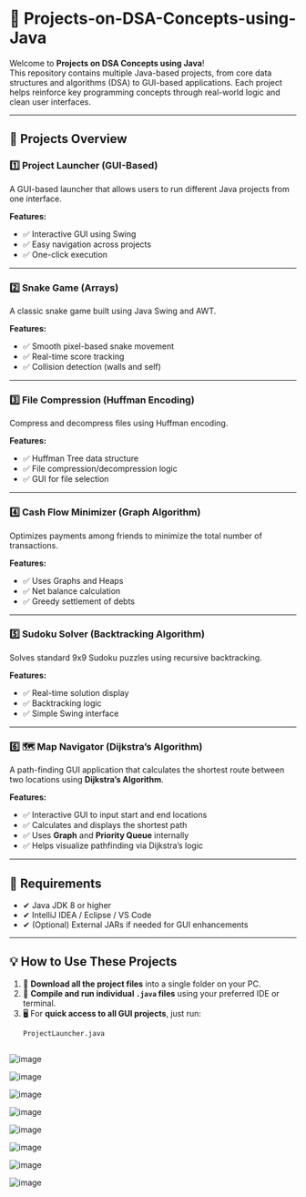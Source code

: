 # 📌 Projects-on-DSA-Concepts-using-Java

Welcome to **Projects on DSA Concepts using Java**!  
This repository contains multiple Java-based projects, from core data structures and algorithms (DSA) to GUI-based applications. Each project helps reinforce key programming concepts through real-world logic and clean user interfaces.

---

## 🚀 Projects Overview

### 1️⃣ Project Launcher (GUI-Based)
A GUI-based launcher that allows users to run different Java projects from one interface.

**Features:**
- ✅ Interactive GUI using Swing
- ✅ Easy navigation across projects
- ✅ One-click execution

---

### 2️⃣ Snake Game (Arrays)
A classic snake game built using Java Swing and AWT.

**Features:**
- ✅ Smooth pixel-based snake movement
- ✅ Real-time score tracking
- ✅ Collision detection (walls and self)

---

### 3️⃣ File Compression (Huffman Encoding)
Compress and decompress files using Huffman encoding.

**Features:**
- ✅ Huffman Tree data structure
- ✅ File compression/decompression logic
- ✅ GUI for file selection

---

### 4️⃣ Cash Flow Minimizer (Graph Algorithm)
Optimizes payments among friends to minimize the total number of transactions.

**Features:**
- ✅ Uses Graphs and Heaps
- ✅ Net balance calculation
- ✅ Greedy settlement of debts

---

### 5️⃣ Sudoku Solver (Backtracking Algorithm)
Solves standard 9x9 Sudoku puzzles using recursive backtracking.

**Features:**
- ✅ Real-time solution display
- ✅ Backtracking logic
- ✅ Simple Swing interface

---

### 6️⃣ 🗺️ Map Navigator (Dijkstra’s Algorithm)
A path-finding GUI application that calculates the shortest route between two locations using **Dijkstra’s Algorithm**.

**Features:**
- ✅ Interactive GUI to input start and end locations
- ✅ Calculates and displays the shortest path
- ✅ Uses **Graph** and **Priority Queue** internally
- ✅ Helps visualize pathfinding via Dijkstra’s logic

---

## 📜 Requirements

- ✔ Java JDK 8 or higher
- ✔ IntelliJ IDEA / Eclipse / VS Code
- ✔ (Optional) External JARs if needed for GUI enhancements

---

## 💡 How to Use These Projects

1. 📁 **Download all the project files** into a single folder on your PC.
2. 🧪 **Compile and run individual `.java` files** using your preferred IDE or terminal.
3. 🖥️ For **quick access to all GUI projects**, just run:
   ```bash
   ProjectLauncher.java



![image](https://github.com/user-attachments/assets/665e6590-1c74-4db6-aacf-fabffd2b4d2c)


![image](https://github.com/user-attachments/assets/a1190eb6-3d47-4d36-8ccb-95d7c5770328)


![image](https://github.com/user-attachments/assets/3f4e0e15-c713-412d-b438-39942073d3d9)


![image](https://github.com/user-attachments/assets/f0327d9c-4158-4184-947c-29d3346d8c2f)


![image](https://github.com/user-attachments/assets/86d313bb-e986-42da-8aeb-e32116da9bb9)


![image](https://github.com/user-attachments/assets/23f106fa-87cb-4663-a6b3-f2229f849005)


![image](https://github.com/user-attachments/assets/fa44004e-a6eb-4215-b238-c87985cce81d)


![image](https://github.com/user-attachments/assets/4b019710-5f18-463a-8b44-1c400f648fa1)








